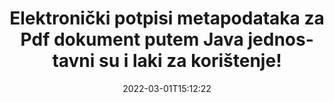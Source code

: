 ---
############################# Static ############################
layout: "auto-gen-signature"
date: 2022-03-01T15:12:22
draft: false
operation: Sign
signaturetype: Metadata
fileformat: Pdf
productName: Java
lang: hr
productCode: java
otherformats: pdf doc docx docm dot dotm dotx odt ott rtf xls xlsx xlsm xlsb csv ods ots xltx xltm ppt pptx pps ppsx odp otp potx potm pptm ppsm png jpg bmp gif tiff svg webp wmf
breadcrumb: Put Metadata signature on Pdf for Java

############################# Head ############################
head_title: "Dodajte elektroničke potpise metapodataka Pdf dokumentima putem Java"
head_description: "Koristite metapodatke kao skrivene elektroničke potpise unutar svojih Pdf dokumenata pomoću nekoliko redaka Java koda. Upotrijebite GroupDocs Document Signature API za e-potpisivanje vaših poslovnih dokumenata i datoteka s informacijama o metapodacima."

############################# Header ############################
title: "Elektronički potpisi metapodataka za Pdf dokument putem Java jednostavni su i laki za korištenje!"
description: "ePotpišite svoje Pdf dokumente i ugovore sa skrivenim unosima metapodataka. Generirajte metapodatke za PDF-ove, MS Word dokumente, MS Excel radne knjige, MS PowerPoint prezentacije i razne formate slika bez problema i dodatnog kodiranja."
bg_image: "https://cms.admin.containerize.com/templates/aspose/App_Themes/V3/images/bg/header1.png"
bg_overlay: false
button:
    enable: true

############################# SubMenu ############################
submenu:
    enable: true

    left:
        img_alt: "GroupDocs.Signature for Java"
        image: "https://cms.admin.containerize.com/templates/groupdocs/images/product-logos/90x90-noborder/groupdocs-signature-java.png"
        product: "GroupDocs.Signature"
        platform: "Java"



############################# About ############################
about:
    enable: true
    title: "O API-ju za potpise metapodataka GroupDocs.Signature for Java"
    content: |
        [GroupDocs.Signature for Java](https://products.groupdocs.com/signature/java/) je popularan API za e-potpisivanje digitalnih dokumenata. Dostupni su potpisi kao što su tekstovi, slike, digitalni certifikati, crtični kodovi, QR kodovi, pečati ili metapodaci. Potpisi se mogu staviti na PDF-ove, MS Word dokumente, MS Excel radne knjige, MS PowerPoint prezentacije, Adobe Photoshop datoteke i razne formate slika. Korisnici mogu potpisati svoj dokument i ažurirati, pretraživati, verificirati, brisati ili pregledavati e-potpise koji su stavljeni na te dokumente. Štoviše, pruža se mnogo mogućnosti za prilagodbu potpisa.
    

############################# Steps ############################
steps:
    enable: true
    title_left: "Koraci za potpisivanje Pdf s Metadata u Java"
    content_left: |
        [GroupDocs.Signature for Java](https://products.groupdocs.com/signature/java/) pruža mogućnost brzog i jednostavnog potpisivanja Pdf dokumenata s Metadata potpisima.
        
        * Stvorite instancu klase potpisa koja daje Pdf datoteku koja bi se trebala potpisati kao put ili memorijski tok
        * Instancirajte klasu SignOptions i postavite sve tražene podatke.
        * Pozovite metodu Signature.Sign() prosljeđujući izlaznu datoteku Pdf ili memorijski tok

    title_right: " Zahtjevi sustava"
    content_right: |
        GroupDocs.Signature for Java podržani su na svim glavnim platformama i operativnim sustavima. Prije izvršavanja koda u nastavku, provjerite imate li sljedeće preduvjete instalirane na vašem sustavu.

        * Operativni sustavi: Microsoft Windows, Linux, MacOS
        * Razvojna okruženja: NetBeans, Intellij IDEA, Eclipse, etc.
        * Java runtime: J2SE 6.0 and above
        * Preuzmite najnoviji GroupDocs.Signature for Java od [Maven](https://repository.groupdocs.com/webapp/#/artifacts/browse/tree/General/repo/com/groupdocs/groupdocs-signature)
         
    code: |
        ```java    
                
        // Set up input Pdf file
        String filePath = "input.pdf";
        // Set up output file
        String outputFilePath = "output.pdf";

        // Instantiate Signature for input file
        Signature signature = new Signature(filePath);

        // instantiate metadata signing options
        MetadataSignOptions options = new MetadataSignOptions();

        // setup Author property
        PdfMetadataSignature mdSign_Author = new PdfMetadataSignature("Author", "Mr.Scherlock Holmes");// String value
        options.getSignatures().add(mdSign_Author);
        // setup document data
        PdfMetadataSignature mdSign_DocData = new PdfMetadataSignature("CreatedOn", new Date());// Datetime value
        options.getSignatures().add(mdSign_DocData);
        // setup document id
        PdfMetadataSignature mdSign_DocId = new PdfMetadataSignature("DocumentId", 123456);// Integer value
        options.getSignatures().add(mdSign_DocId);

        // sign Pdf document
        SignResult result = signature.sign(outputFilePath, options);

        ```

############################# Demos ############################
demos:
    enable: true
    title: "Potpisivanje Pdf dokumenata s Metadata Live Demo"
    content: |
       Potpišite datoteku Pdf raznim potpisima upravo sada tako da posjetite [GroupDocs.Signature App](https://products.groupdocs.app/signature/family) web mjesto. Besplatan online demo čeka na vas.          

############################# More Formats ############################
more_formats:
    enable: true
    title: "Drugi podržani potpisi Metadata za Java"
    content: |
        "Također možete potpisati Pdf drugim vrstama potpisa. Pogledajte popis u nastavku."
    format: 
       
       
back_to_top:
    enable: true
---